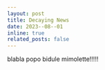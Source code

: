 ```yaml
---
layout: post
title: Decaying News
date: 2023--08--01
inline: true
related_posts: false
---
```


blabla
popo
bidule
mimolette!!!!!
